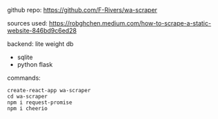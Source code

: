 github repo: https://github.com/F-Rivers/wa-scraper

sources used:
https://robghchen.medium.com/how-to-scrape-a-static-website-846bd9c6ed28

backend: lite weight db

- sqlite
- python flask

commands:

```
create-react-app wa-scraper
cd wa-scraper
npm i request-promise
npm i cheerio
```
